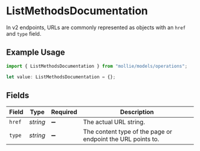 # ListMethodsDocumentation

In v2 endpoints, URLs are commonly represented as objects with an `href` and `type` field.

## Example Usage

```typescript
import { ListMethodsDocumentation } from "mollie/models/operations";

let value: ListMethodsDocumentation = {};
```

## Fields

| Field                                                       | Type                                                        | Required                                                    | Description                                                 |
| ----------------------------------------------------------- | ----------------------------------------------------------- | ----------------------------------------------------------- | ----------------------------------------------------------- |
| `href`                                                      | *string*                                                    | :heavy_minus_sign:                                          | The actual URL string.                                      |
| `type`                                                      | *string*                                                    | :heavy_minus_sign:                                          | The content type of the page or endpoint the URL points to. |